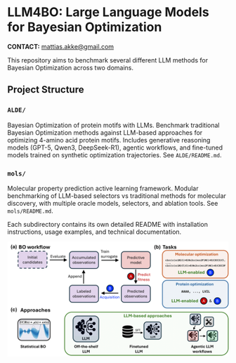 # LLM4BO: Large Language Models for Bayesian Optimization
**CONTACT:** [mattias.akke@gmail.com](mailto:mattias.akke@gmail.com)

This repository aims to benchmark several different LLM methods for Bayesian Optimization across two domains. 

## Project Structure

### `ALDE/`
Bayesian Optimization of protein motifs with LLMs. Benchmark traditional Bayesian Optimization methods against LLM-based approaches for optimizing 4-amino acid protein motifs. Includes generative reasoning models (GPT-5, Qwen3, DeepSeek-R1), agentic workflows, and fine-tuned models trained on synthetic optimization trajectories. See `ALDE/README.md`.

### `mols/`
Molecular property prediction active learning framework. Modular benchmarking of LLM-based selectors vs traditional methods for molecular discovery, with multiple oracle models, selectors, and ablation tools. See `mols/README.md`.

Each subdirectory contains its own detailed README with installation instructions, usage examples, and technical documentation.

<p align="center">
  <img src="https://raw.githubusercontent.com/learningmatter-mit/LLM4BO/refs/heads/main/llm-al_overview-1.png" alt="LLM4BO Overview" width="600"/>
</p>

